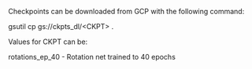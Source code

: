 Checkpoints can be downloaded from GCP with the following command:

gsutil cp gs://ckpts\_dl/\<CKPT\> .

Values for CKPT can be:

rotations_ep_40    - Rotation net trained to 40 epochs
